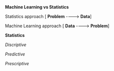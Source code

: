 **Machine Learning vs Statistics**

Statistics approach [ **Problem** ----> **Data**] 

Machine Learning approach [ **Data** ----> **Problem**]


**Statistics**

*Discriptive*

*Predictive*

*Prescriptive*

